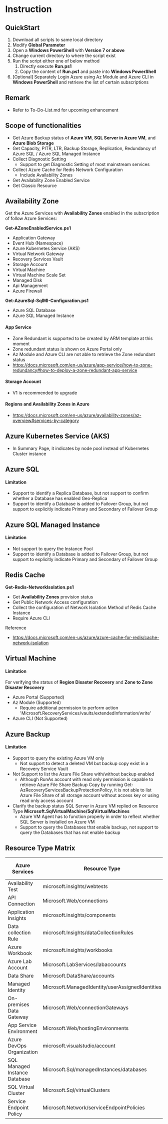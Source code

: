 # Instruction

## QuickStart

1. Download all scripts to same local directory
1. Modify **Global Parameter**
1. Open a **Windows PowerShell** with **Version 7 or above**
1. Change current directory to where the script exist
1. Run the script either one of below method
   1. Directly execute **Run.ps1**
   1. Copy the content of **Run.ps1** and paste into **Windows PowerShell**
1. [Optional] Separately Login Azure using Az Module and Azure CLI in **Windows PowerShell** and retrieve the list of certain subscriptions

## Remark

- Refer to To-Do-List.md for upcoming enhancement

## Scope of functionalities

- Get Azure Backup status of **Azure VM**, **SQL Server in Azure VM**, and **Azure Blob Storage**
- Get Capacity, PITR, LTR, Backup Storage, Replication, Redundancy of Azure SQL / Azure SQL Managed Instance
- Collect Diagnostic Setting
   - Support to get Diagnostic Setting of most mainstream services
- Collect Azure Cache for Redis Network Configuration
   - Include Availability Zones
- Get Availability Zone Enabled Service  
- Get Classic Resource

## Availability Zone

Get the Azure Services with **Availability Zones** enabled in the subscription of follow Azure Services:

**Get-AZoneEnabledService.ps1**
- Application Gateway
- Event Hub (Namespace)
- Azure Kubernetes Service (AKS)
- Virtual Network Gateway
- Recovery Services Vault
- Storage Account
- Virtual Machine
- Virtual Machine Scale Set
- Managed Disk
- Api Management
- Azure Firewall

**Get-AzureSql-SqlMI-Configuration.ps1**
- Azure SQL Database
- Azure SQL Managed Instance

#### App Service

- Zone Redundant is supported to be created by ARM template at this moment
- Zone redundant status is shown on Azure Portal only
- Az Module and Azure CLI are not able to retrieve the Zone redundant status
- https://docs.microsoft.com/en-us/azure/app-service/how-to-zone-redundancy#how-to-deploy-a-zone-redundant-app-service

#### Storage Account

- V1 is recommended to upgrade

#### Regions and Availability Zones in Azure

- https://docs.microsoft.com/en-us/azure/availability-zones/az-overview#services-by-category

## Azure Kubernetes Service (AKS)

- In Summary Page, it indicates by node pool instead of Kubernetes Cluster instance 

## Azure SQL

#### Limitation

- Support to identify a Replica Database, but not support to confirm whether a Database has enabled Geo-Replica
- Support to identify a Database is added to Failover Group, but not support to explicitly indicate Primary and Secondary of Failover Group

## Azure SQL Managed Instance

#### Limitation

- Not support to query the Instance Pool
- Support to identify a Database is added to Failover Group, but not support to explicitly indicate Primary and Secondary of Failover Group

## Redis Cache

**Get-Redis-NetworkIsolation.ps1**
- Get **Availability Zones** provision status
- Get Public Network Access configuration
- Collect the configuration of Network Isolation Method of Redis Cache Instance
- Require Azure CLI

Reference

- https://docs.microsoft.com/en-us/azure/azure-cache-for-redis/cache-network-isolation

## Virtual Machine

#### Limitation

For verifying the status of **Region Disaster Recovery** and **Zone to Zone Disaster Recovery**

- Azure Portal (Supported)
- Az Module (Supported)
   - Require additional permission to perform action 'Microsoft.RecoveryServices/vaults/extendedInformation/write'
- Azure CLI (Not Supported)

## Azure Backup

#### Limitation

- Support to query the existing Azure VM only
   - Not support to detect a deleted VM but backup copy exist in a Recovery Service Vault
- Not Support to list the Azure File Share with/without backup enabled
   - Although RunAs account with read only permission is capable to retrieve Azure File Share Backup Copy by running Get-AzRecoveryServicesBackupProtectionPolicy, it is not able to list Azure File Share of all storage account without access key or using read only access account
- Clarify the backup status SQL Server in Azure VM replied on Resource Type **Microsoft.SqlVirtualMachine/SqlVirtualMachines**
   - Azure VM Agent has to function properly in order to reflect whether SQL Server is installed on Azure VM 
   - Support to query the Databases that enable backup, not support to query the Databases that has not enable backup

## Resource Type Matrix

| Azure Services | Resource Type | Is Hidden Resource | Support Tagging | 
| - | - | - | - | 
| Availability Test | microsoft.insights/webtests | No | Yes |
| API Connection | Microsoft.Web/connections | No | Yes |
| Application Insights | microsoft.insights/components | No | Yes |
| Data collection Rule | microsoft.Insights/dataCollectionRules | No | Yes |
| Azure Workbook | microsoft.insights/workbooks | No | Yes |
| Azure Lab Account | Microsoft.LabServices/labaccounts | No | Yes |
| Data Share | Microsoft.DataShare/accounts | No | Yes |
| Managed Identity | Microsoft.ManagedIdentity/userAssignedIdentities | No | Yes |
| On-premises Data Gateway | Microsoft.Web/connectionGateways | No | Yes |
| App Service Environment | Microsoft.Web/hostingEnvironments | No | Yes |
| Azure DevOps Organization | microsoft.visualstudio/account | No | No | 
| SQL Managed Instance Database | Microsoft.Sql/managedInstances/databases | No | No | 
| SQL Virtual Cluster | Microsoft.Sql/virtualClusters | No | No | 
| Service Endpoint Policy | Microsoft.Network/serviceEndpointPolicies | No | Yes | 